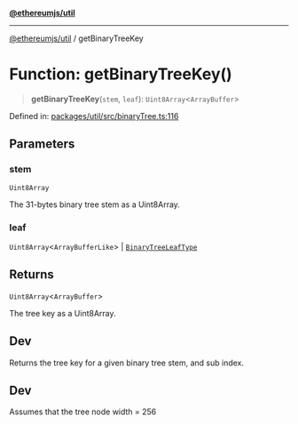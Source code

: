 [**@ethereumjs/util**](../README.md)

***

[@ethereumjs/util](../README.md) / getBinaryTreeKey

# Function: getBinaryTreeKey()

> **getBinaryTreeKey**(`stem`, `leaf`): `Uint8Array`\<`ArrayBuffer`\>

Defined in: [packages/util/src/binaryTree.ts:116](https://github.com/ethereumjs/ethereumjs-monorepo/blob/master/packages/util/src/binaryTree.ts#L116)

## Parameters

### stem

`Uint8Array`

The 31-bytes binary tree stem as a Uint8Array.

### leaf

`Uint8Array`\<`ArrayBufferLike`\> | [`BinaryTreeLeafType`](../type-aliases/BinaryTreeLeafType.md)

## Returns

`Uint8Array`\<`ArrayBuffer`\>

The tree key as a Uint8Array.

## Dev

Returns the tree key for a given binary tree stem, and sub index.

## Dev

Assumes that the tree node width = 256
